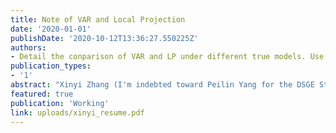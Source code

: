 ```yaml
---
title: Note of VAR and Local Projection
date: '2020-01-01'
publishDate: '2020-10-12T13:36:27.550225Z'
authors:
- Detail the conparison of VAR and LP under different true models. Use Jarocinski and Karada's high frequency data to visulize the key comparisons
publication_types:
- '1'
abstract: "Xinyi Zhang (I'm indebted toward Peilin Yang for the DSGE Structural Estimation in the Appendix)"
featured: true
publication: 'Working'
link: uploads/xinyi_resume.pdf
---
```



